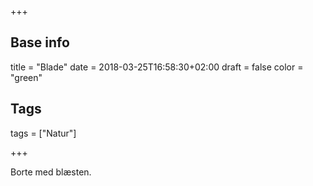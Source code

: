 +++

## Base info
title = "Blade"
date = 2018-03-25T16:58:30+02:00
draft = false
color = "green"

## Tags
tags = ["Natur"]

+++

Borte med blæsten.